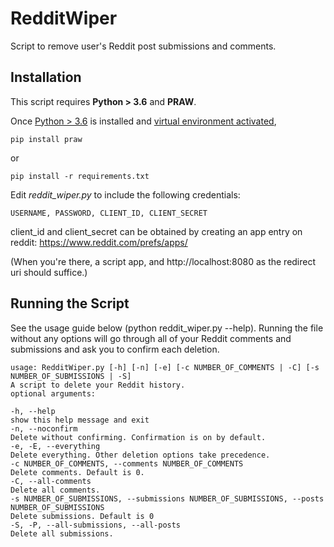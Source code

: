 # RedditWiper
Script to remove user's Reddit post submissions and comments.

## Installation

This script requires **Python > 3.6** and  **PRAW**.

Once [Python > 3.6](https://www.python.org/) is installed and [virtual environment activated](https://docs.python.org/3/library/venv.html),

    pip install praw
    
or

    pip install -r requirements.txt

Edit *reddit_wiper.py* to include the following credentials:

    USERNAME, PASSWORD, CLIENT_ID, CLIENT_SECRET

client_id and client_secret can be obtained by creating an app entry on reddit: https://www.reddit.com/prefs/apps/

(When you're there, a script app, and http://localhost:8080 as the redirect uri should suffice.)




##  Running the Script

See the usage guide below (python reddit_wiper.py --help). Running the file without any options will go through all of your Reddit comments and submissions and ask you to confirm each deletion.


    usage: RedditWiper.py [-h] [-n] [-e] [-c NUMBER_OF_COMMENTS | -C] [-s NUMBER_OF_SUBMISSIONS | -S]
    A script to delete your Reddit history.
    optional arguments:
 
    -h, --help
    show this help message and exit
    -n, --noconfirm
    Delete without confirming. Confirmation is on by default.
    -e, -E, --everything  
    Delete everything. Other deletion options take precedence.
    -c NUMBER_OF_COMMENTS, --comments NUMBER_OF_COMMENTS
    Delete comments. Default is 0.
    -C, --all-comments
    Delete all comments.
    -s NUMBER_OF_SUBMISSIONS, --submissions NUMBER_OF_SUBMISSIONS, --posts NUMBER_OF_SUBMISSIONS
    Delete submissions. Default is 0
    -S, -P, --all-submissions, --all-posts
    Delete all submissions.
